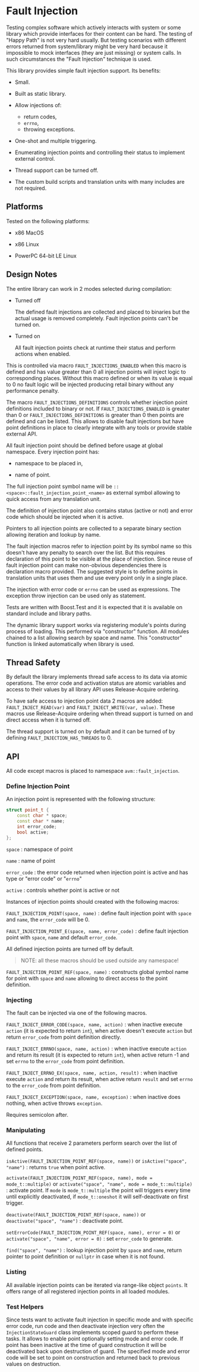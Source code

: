 Fault Injection
===============

Testing complex software which actively interacts with system or some
library which provide interfaces for their content can be hard. The
testing of "Happy Path" is not very hard usually. But testing
scenarios with different errors returned from system/library might be
very hard because it impossible to mock interfaces (they are just
missing) or system calls. In such circumstances the "Fault Injection"
technique is used.

This library provides simple fault injection support. Its benefits:

* Small.

* Built as static library.

* Allow injections of:
  - return codes,
  - `errno`,
  - throwing exceptions.

* One-shot and multiple triggering.

* Enumerating injection points and controlling their status to
  implement external control.
  
* Thread support can be turned off.
  
* The custom build scripts and translation units with many includes
  are not required.
  
Platforms
---------

Tested on the following platforms:

* x86 MacOS

* x86 Linux

* PowerPC 64-bit LE Linux

Design Notes
------------

The entire library can work in 2 modes selected during compilation:

* Turned off

  The defined fault injections are collected and placed to binaries
  but the actual usage is removed completely. Fault injection points
  can't be turned on.

* Turned on

  All fault injection points check at runtime their status and perform
  actions when enabled.

This is controlled via macro `FAULT_INJECTIONS_ENABLED` when this
macro is defined and has value greater than 0 all injection points
will inject logic to corresponding places. Without this macro defined
or when its value is equal to 0 no fault logic will be injected
producing retail binary without any performance penalty.

The macro `FAULT_INJECTIONS_DEFINITIONS` controls whether injection
point definitions included to binary or not. If
`FAULT_INJECTIONS_ENABLED` is greater than 0 or
`FAULT_INJECTIONS_DEFINITIONS` is greater than 0 then points are
defined and can be listed. This allows to disable fault injections but
have point definitions in place to clearly integrate with any tools
or provide stable external API.

All fault injection point should be defined before usage at global
namespace. Every injection point has:

* namespace to be placed in,

* name of point.

The full injection point symbol name will be
`::<space>::fault_injection_point_<name>` as external symbol allowing
to quick access from any translation unit.

The definition of injection point also contains status (active or not)
and error code which should be injected when it is active.

Pointers to all injection points are collected to a separate binary
section allowing iteration and lookup by name.

The fault injection macros refer to injection point by its symbol name
so this doesn't have any penalty to search over the list. But this
requires declaration of this point to be visible at the place of
injection. Since reuse of fault injection point can make non-obvious
dependencies there is declaration macro provided. The suggested style
is to define points in translation units that uses them and use every
point only in a single place.

The injection with error code or `errno` can be used as
expressions. The exception throw injection can be used only as
statement.

Tests are written with Boost.Test and it is expected that it is
available on standard include and library paths.

The dynamic library support works via registering module's points
during process of loading. This performed via "constructor"
function. All modules chained to a list allowing search by space and
name. This "constructor" function is linked automatically when library
is used.

Thread Safety
-------------

By default the library implements thread safe access to its data via
atomic operations. The error code and activation status are atomic
variables and access to their values by all library API uses
Release-Acquire ordering.

To have safe access to injection point data 2 macros are added:
`FAULT_INJECT_READ(var)` and `FAULT_INJECT_WRITE(var, value)`. These
macros use Release-Acquire ordering when thread support is turned on
and direct access when it is turned off.

The thread support is turned on by default and it can be turned of by
defining `FAULT_INJECTION_HAS_THREADS` to 0.

API
---

All code except macros is placed to namespace `avm::fault_injection`.

### Define Injection Point

An injection point is represented with the following structure:

``` c++
struct point_t {
    const char * space;
    const char * name;
    int error_code;
    bool active;
};
```

`space`
: namespace of point

`name`
: name of point

`error_code`
: the error code returned when injection point is active and has type
  or "error code" or "`errno`"
  
`active`
: controls whether point is active or not

Instances of injection points should created with the following
macros:

`FAULT_INJECTION_POINT(space, name)`
: define fault injection point with `space` and `name`, the
  `error_code` will be 0.
  
`FAULT_INJECTION_POINT_E(space, name, error_code)`
: define fault injection point with `space`, `name` and default
  `error_code`.
  
All defined injection points are turned off by default.

> NOTE: all these macros should be used outside any namespace!

`FAULT_INJECTION_POINT_REF(space, name)`
: constructs global symbol name for point with `space` and `name`
  allowing to direct access to the point definition.
  
### Injecting

The fault can be injected via one of the following macros.

`FAULT_INJECT_ERROR_CODE(space, name, action)`
: when inactive execute `action` (it is expected to return `int`),
  when active doesn't execute `action` but return `error_code` from
  point definition directly.
  
`FAULT_INJECT_ERRNO(space, name, action)`
: when inactive execute `action` and return its result (it is expected
  to return `int`), when active return -1 and set `errno` to the
  `error_code` from point definition.
  
`FAULT_INJECT_ERRNO_EX(space, name, action, result)`
: when inactive execute `action` and return its result, when active
  return `result` and set `errno` to the `error_code` from point
  definition.

`FAULT_INJECT_EXCEPTION(space, name, exception)`
: when inactive does nothing, when active throws `exception`.

  Requires semicolon after.
  
### Manipulating

All functions that receive 2 parameters perform search over the list
of defined points.

`isActive(FAULT_INJECTION_POINT_REF(space, name))` or
`isActive("space", "name")`
: returns `true` when point active.

`activate(FAULT_INJECTION_POINT_REF(space, name), mode = mode_t::multiple)` or
`activate("space", "name", mode = mode_t::multiple)`
: activate point. If `mode` is `mode_t::multiple` the point will
  triggers every time until explicitly deactivated, if
  `mode_t::oneshot` it will self-deactivate on first trigger.

`deactivate(FAULT_INJECTION_POINT_REF(space, name))` or
`deactivate("space", "name")`
: deactivate point.

`setErrorCode(FAULT_INJECTION_POINT_REF(space, name), error = 0)` or
`activate("space", "name", error = 0)`
: set `error_code` to generate.

`find("space", "name")`
: lookup injection point by `space` and `name`, return pointer to
  point definition or `nullptr` in case when it is not found.

### Listing

All available injection points can be iterated via range-like
object `points`. It offers range of all registered injection points in
all loaded modules.

### Test Helpers

Since tests want to activate fault injection in specific mode and with
specific error code, run code and then deactivate injection very often
the `InjectionStateGuard` class implements scoped guard to perform
these tasks. It allows to enable point optionally setting mode and
error code. If point has been inactive at the time of guard
construction it will be deactivated back upon destruction of
guard. The specified mode and error code will be set to point on
construction and returned back to previous values on destruction.
